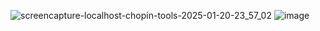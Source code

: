 ![screencapture-localhost-chopin-tools-2025-01-20-23_57_02](https://github.com/user-attachments/assets/48be47ee-fc84-472d-8c20-d691f71ebfbc)
![image](https://github.com/user-attachments/assets/85389299-4bef-4d00-b1d8-d182bd781ca4)
